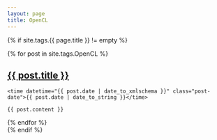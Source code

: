 ```yaml
---
layout: page
title: OpenCL
---
```


{% if site.tags.{{ page.title }} != empty %}
<div class="posts">
  {% for post in site.tags.OpenCL %}
  <article class="post">
    <h1 class="post-title">
      <a href="{{ site.baseurl }}{{ post.url }}">
        {{ post.title }}
      </a>
    </h1>

    <time datetime="{{ post.date | date_to_xmlschema }}" class="post-date">{{ post.date | date_to_string }}</time>

    {{ post.content }}
  </article>
  {% endfor %}
</div>
{% endif %}